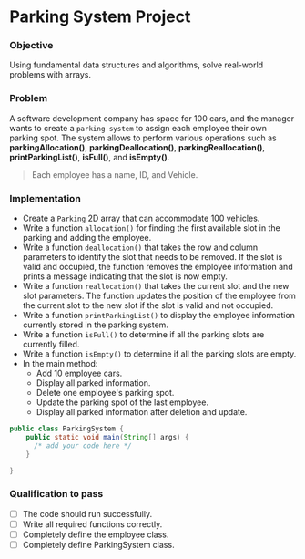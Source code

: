 # Parking System Project

### Objective
Using fundamental data structures and algorithms, solve real-world problems with arrays.

### Problem
A software development company has space for 100 cars, and the manager wants to create a `parking system` to assign each employee their own parking spot. The system allows to perform various operations such as **parkingAllocation()**, **parkingDeallocation()**, **parkingReallocation()**, **printParkingList()**, **isFull()**, and **isEmpty()**.

> Each employee has a name, ID, and Vehicle.   
 
  

### Implementation
- Create a `Parking` 2D array that can accommodate 100 vehicles.
- Write a function `allocation()` for finding the first available slot in the parking and adding the employee.
- Write a function `deallocation()` that takes the row and column parameters to identify the slot that needs to be removed. If the slot is valid and occupied, the function removes the employee information and prints a message indicating that the slot is now empty.
- Write a function `reallocation()` that takes the current slot and the new slot parameters. The function updates the position of the employee from the current slot to the new slot if the slot is valid and not occupied.
- Write a function `printParkingList()` to display the employee information currently stored in the parking system. 
- Write a function `isFull()` to determine if all the parking slots are currently filled.
- Write a function `isEmpty()` to determine if all the parking slots are empty.
- In the main method:
  - Add 10 employee cars.
  - Display all parked information.
  - Delete one employee's parking spot.
  - Update the parking spot of the last employee.
  - Display all parked information after deletion and update.

``` java
public class ParkingSystem {
    public static void main(String[] args) {
      /* add your code here */
    }

}
```
### Qualification to pass
- [ ] The code should run successfully.
- [ ] Write all required functions correctly.
- [ ] Completely define the employee class.
- [ ] Completely define  ParkingSystem class.

